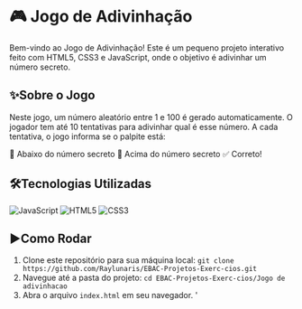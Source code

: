 # 🎮 Jogo de Adivinhação

Bem-vindo ao Jogo de Adivinhação!
Este é um pequeno projeto interativo feito com HTML5, CSS3 e JavaScript, onde o objetivo é adivinhar um número secreto.

## ✨Sobre o Jogo
Neste jogo, um número aleatório entre 1 e 100 é gerado automaticamente.
O jogador tem até 10 tentativas para adivinhar qual é esse número.
A cada tentativa, o jogo informa se o palpite está:

🔻 Abaixo do número secreto
🔺 Acima do número secreto
✅ Correto!

## 🛠️Tecnologias Utilizadas

![JavaScript](https://img.shields.io/badge/JavaScript-F7DF1E?style=for-the-badge&logo=javascript&logoColor=black)
![HTML5](https://img.shields.io/badge/HTML5-E34F26?style=for-the-badge&logo=html5&logoColor=white)
![CSS3](https://img.shields.io/badge/CSS3-1572B6?style=for-the-badge&logo=css3&logoColor=white)

## ▶️Como Rodar

1. Clone este repositório para sua máquina local:
   `git clone https://github.com/Raylunaris/EBAC-Projetos-Exerc-cios.git`
2. Navegue até a pasta do projeto:
   `cd EBAC-Projetos-Exerc-cios/Jogo de adivinhacao`
3. Abra o arquivo `index.html` em seu navegador.
'
